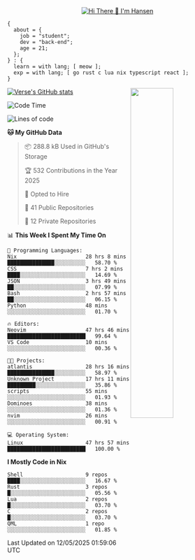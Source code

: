 <div align="center">
  <a href="https://git.io/typing-svg">
    <img src="https://readme-typing-svg.demolab.com?font=Fira+Code&pause=1000&center=true&color=FF9BCE&lines=Hi+There+👋+I'm+Hansen" alt="Hi There 👋 I'm Hansen" />
  </a>
</div>

```
{
  about = {
    job = "student";
    dev = "back-end";
    age = 21;
  };
} : {
  learn = with lang; [ meow ];
  exp = with lang; [ go rust c lua nix typescript react ];
}
```

<div>
  <div>
    <img align="right" width="44%" src="https://media4.giphy.com/media/v1.Y2lkPTc5MGI3NjExdzcyMmk1amZ3em1qdW0zbXZkYTR2YTZmY2JzODB2ZG5jNDYyMjVudiZlcD12MV9pbnRlcm5hbF9naWZfYnlfaWQmY3Q9Zw/dsRM4qPhFGUVIlVzRs/giphy.gif"/>
  </div>
  <div>
    <a href="https://github.com/sammhansen/github-readme-stats">
      <img src="https://github-readme-stats.vercel.app/api?username=sammhansen&theme=vision-friendly-dark&bg_color=00000000&hide_border=true&custom_title=%20" alt="Verse's GitHub stats"/>
    </a>
  </div>
</div>

<!--START_SECTION:waka-->
![Code Time](http://img.shields.io/badge/Code%20Time-261%20hrs%2017%20mins-blue)

![Lines of code](https://img.shields.io/badge/From%20Hello%20World%20I%27ve%20Written-533.3%20thousand%20lines%20of%20code-blue)

**🐱 My GitHub Data** 

> 📦 288.8 kB Used in GitHub's Storage 
 > 
> 🏆 532 Contributions in the Year 2025
 > 
> 💼 Opted to Hire
 > 
> 📜 41 Public Repositories 
 > 
> 🔑 12 Private Repositories 
 > 
📊 **This Week I Spent My Time On** 

```text
💬 Programming Languages: 
Nix                      28 hrs 8 mins       ███████████████░░░░░░░░░░   58.70 % 
CSS                      7 hrs 2 mins        ████░░░░░░░░░░░░░░░░░░░░░   14.69 % 
JSON                     3 hrs 49 mins       ██░░░░░░░░░░░░░░░░░░░░░░░   07.99 % 
Bash                     2 hrs 57 mins       ██░░░░░░░░░░░░░░░░░░░░░░░   06.15 % 
Python                   48 mins             ░░░░░░░░░░░░░░░░░░░░░░░░░   01.70 % 

🔥 Editors: 
Neovim                   47 hrs 46 mins      █████████████████████████   99.64 % 
VS Code                  10 mins             ░░░░░░░░░░░░░░░░░░░░░░░░░   00.36 % 

🐱‍💻 Projects: 
atlantis                 28 hrs 16 mins      ███████████████░░░░░░░░░░   58.97 % 
Unknown Project          17 hrs 11 mins      █████████░░░░░░░░░░░░░░░░   35.86 % 
scripts                  55 mins             ░░░░░░░░░░░░░░░░░░░░░░░░░   01.93 % 
Dominoes                 38 mins             ░░░░░░░░░░░░░░░░░░░░░░░░░   01.36 % 
nvim                     26 mins             ░░░░░░░░░░░░░░░░░░░░░░░░░   00.91 % 

💻 Operating System: 
Linux                    47 hrs 57 mins      █████████████████████████   100.00 % 
```

**I Mostly Code in Nix** 

```text
Shell                    9 repos             ████░░░░░░░░░░░░░░░░░░░░░   16.67 % 
Rust                     3 repos             █░░░░░░░░░░░░░░░░░░░░░░░░   05.56 % 
Lua                      2 repos             █░░░░░░░░░░░░░░░░░░░░░░░░   03.70 % 
C                        2 repos             █░░░░░░░░░░░░░░░░░░░░░░░░   03.70 % 
QML                      1 repo              ░░░░░░░░░░░░░░░░░░░░░░░░░   01.85 % 
```




 Last Updated on 12/05/2025 01:59:06 UTC
<!--END_SECTION:waka-->


